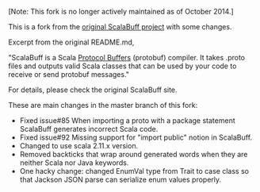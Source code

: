 [Note: This fork is no longer actively maintained as of October 2014.]

This is a fork from the [original ScalaBuff project](https://github.com/SandroGrzicic/ScalaBuff) with some changes.

Excerpt from the original README.md,

"ScalaBuff is a Scala [Protocol Buffers](https://developers.google.com/protocol-buffers/docs/overview) (protobuf) compiler. It takes .proto files and outputs valid Scala classes that can be used by your code to receive or send protobuf messages."

For details, please check the original ScalaBuff site.

These are main changes in the master branch of this fork:
  - Fixed issue#85 When importing a proto with a package statement ScalaBuff generates incorrect Scala code.
  - Fixed issue#92 Missing support for "import public" notion in ScalaBuff.
  - Changed to use scala 2.11.x version.
  - Removed backticks that wrap around generated words when they are neither Scala nor Java keywords.
  - One hacky change: changed EnumVal type from Trait to case class so that Jackson JSON parse can serialize enum values properly.
